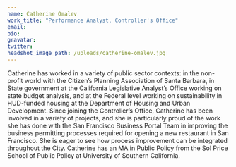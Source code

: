 ```yaml
---
name: Catherine Omalev
work_title: "Performance Analyst, Controller's Office"
email:
bio:
gravatar:
twitter:
headshot_image_path: /uploads/catherine-omalev.jpg
---
```



Catherine has worked in a variety of public sector contexts: in the non-profit world with the Citizen’s Planning Association of Santa Barbara, in State government at the California Legislative Analyst’s Office working on state budget analysis, and at the Federal level working on sustainability in HUD-funded housing at the Department of Housing and Urban Development. Since joining the Controller’s Office, Catherine has been involved in a variety of projects, and she is particularly proud of the work she has done with the San Francisco Business Portal Team in improving the business permitting processes required for opening a new restaurant in San Francisco. She is eager to see how process improvement can be integrated throughout the City. Catherine has an MA in Public Policy from the Sol Price School of Public Policy at University of Southern California.